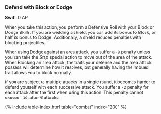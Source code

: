 ### Defend with Block or Dodge
**Swift**: 0 AP

When you take this action, you perform a Defensive Roll with your Block or Dodge Skills. If you are wielding a shield, you can add its bonus to Block, or half its bonus to Dodge. Additionally, a shield reduces penalties with blocking projectiles.

When using Dodge against an area attack, you suffer a `-8` penalty unless you can take the _Step_ special action to move out of the area of the attack. When Blocking an area attack, the traits your defense and the area attack possess will determine how it resolves, but generally having the Imbued trait allows you to block normally.

If you are subject to multiple attacks in a single round, it becomes harder to defend yourself with each successive attack. You suffer a `-2` penalty for each attack after the first when using this action. This penalty cannot exceed `-10`, after 6 attacks.

{% include table-index.html table="combat" index="200" %}